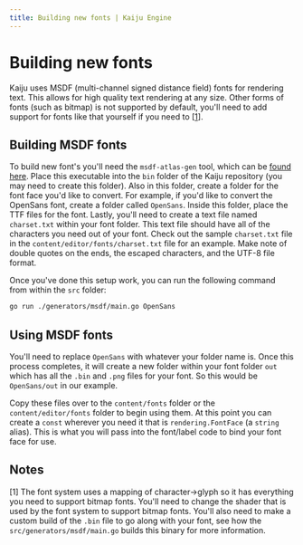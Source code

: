 ```yaml
---
title: Building new fonts | Kaiju Engine
---
```


# Building new fonts
Kaiju uses MSDF (multi-channel signed distance field) fonts for rendering text. This allows for high quality text rendering at any size. Other forms of fonts (such as bitmap) is not supported by default, you'll need to add support for fonts like that yourself if you need to [[1](#notes)].

## Building MSDF fonts
To build new font's you'll need the `msdf-atlas-gen` tool, which can be [found here](https://github.com/Chlumsky/msdf-atlas-gen/releases). Place this executable into the `bin` folder of the Kaiju repository (you may need to create this folder). Also in this folder, create a folder for the font face you'd like to convert. For example, if you'd like to convert the OpenSans font, create a folder called `OpenSans`. Inside this folder, place the TTF files for the font. Lastly, you'll need to create a text file named `charset.txt` within your font folder. This text file should have all of the characters you need out of your font. Check out the sample `charset.txt` file in the `content/editor/fonts/charset.txt` file for an example. Make note of double quotes on the ends, the escaped characters, and the UTF-8 file format.

Once you've done this setup work, you can run the following command from within the `src` folder:

```bash
go run ./generators/msdf/main.go OpenSans
```

## Using MSDF fonts
You'll need to replace `OpenSans` with whatever your folder name is. Once this process completes, it will create a new folder within your font folder `out` which has all the `.bin` and `.png` files for your font. So this would be `OpenSans/out` in our example.

Copy these files over to the `content/fonts` folder or the `content/editor/fonts` folder to begin using them. At this point you can create a `const` wherever you need it that is `rendering.FontFace` (a `string` alias). This is what you will pass into the font/label code to bind your font face for use.

## Notes
[1] The font system uses a mapping of character->glyph so it has everything you need to support bitmap fonts. You'll need to change the shader that is used by the font system to support bitmap fonts. You'll also need to make a custom build of the `.bin` file to go along with your font, see how the `src/generators/msdf/main.go` builds this binary for more information.